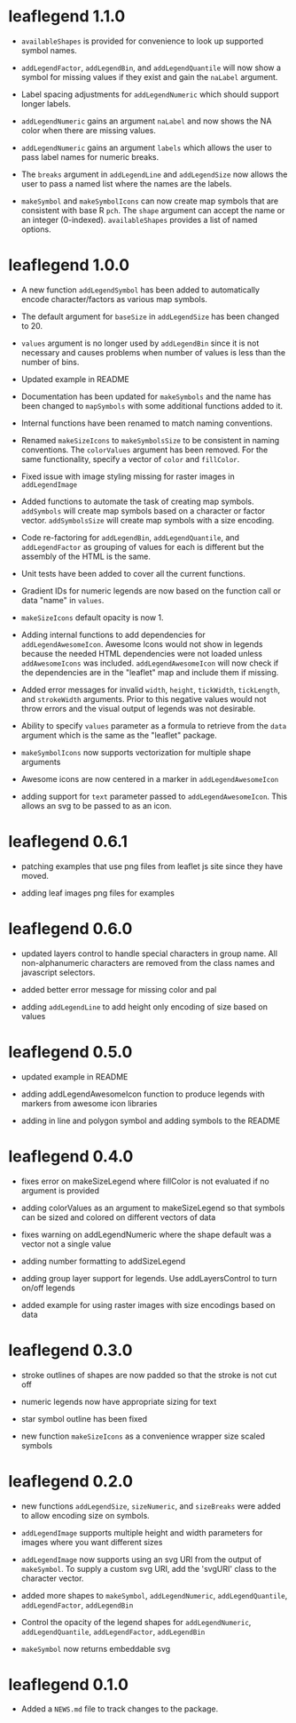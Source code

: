 # leaflegend 1.1.0

* `availableShapes` is provided for convenience to look up supported symbol
names.

* `addLegendFactor`, `addLegendBin`, and `addLegendQuantile` will now show a 
symbol for missing values if they exist and gain the `naLabel` argument.

* Label spacing adjustments for `addLegendNumeric` which should support longer labels.

* `addLegendNumeric` gains an argument `naLabel` and now shows the NA color 
when there are missing values.

* `addLegendNumeric` gains an argument `labels` which allows the user to 
pass label names for numeric breaks.

* The `breaks` argument in `addLegendLine` and `addLegendSize` now allows the 
user to pass a named list where the names are the labels.

* `makeSymbol` and `makeSymbolIcons` can now create map symbols that are consistent with 
base R `pch`. The `shape` argument can accept the name or an integer 
(0-indexed). `availableShapes` provides a list of named options.

# leaflegend 1.0.0

* A new function `addLegendSymbol` has been added to automatically encode character/factors as various map symbols.

* The default argument for `baseSize` in `addLegendSize` has been changed to 20.

* `values` argument is no longer used by  `addLegendBin` since it is not 
necessary and causes problems when number of values is less than the number 
of bins.

* Updated example in README

* Documentation has been updated for `makeSymbols` and the name has been 
changed to `mapSymbols` with some additional functions added to it.

* Internal functions have been renamed to match naming conventions.

* Renamed `makeSizeIcons` to `makeSymbolsSize` to be consistent in naming 
conventions. The `colorValues` argument has been removed. For the same functionality, specify a vector of `color` and `fillColor`.

* Fixed issue with image styling missing for raster images in `addLegendImage`

* Added functions to automate the task of creating map symbols. 
`addSymbols` will create map symbols based on a character or factor vector. `addSymbolsSize` will create map symbols with a size encoding.

* Code re-factoring for `addLegendBin`, `addLegendQuantile`, and `addLegendFactor` as grouping of values for each is different but the assembly of the HTML is the same.

* Unit tests have been added to cover all the current functions.

* Gradient IDs for numeric legends are now based on the function call or data "name" in `values`.

* `makeSizeIcons` default opacity is now 1.

* Adding internal functions to add dependencies for `addLegendAwesomeIcon`. Awesome Icons would not show in legends because the needed HTML dependencies were not loaded unless `addAwesomeIcons` was included. `addLegendAwesomeIcon` will now check if the dependencies are in the "leaflet" map and include them if missing.

* Added error messages for invalid `width`, `height`, `tickWidth`, `tickLength`, and `strokeWidth` arguments. Prior to this negative values would not throw errors and the visual output of legends was not desirable.

* Ability to specify `values` parameter as a formula to retrieve from the `data` argument which is the same as the "leaflet" package.

* `makeSymbolIcons` now supports vectorization for multiple shape arguments

* Awesome icons are now centered in a marker in `addLegendAwesomeIcon`

* adding support for `text` parameter passed to `addLegendAwesomeIcon`. This allows an svg to be passed to as an icon.

# leaflegend 0.6.1

* patching examples that use png files from leaflet js site since they have moved.

* adding leaf images png files for examples

# leaflegend 0.6.0

* updated layers control to handle special characters in group name. All non-alphanumeric characters are removed from the class names and 
javascript selectors.

* added better error message for missing color and pal

* adding `addLegendLine` to add height only encoding of size based on values

# leaflegend 0.5.0

* updated example in README

* adding addLegendAwesomeIcon function to produce legends with markers from 
awesome icon libraries

* adding in line and polygon symbol and adding symbols to the README

# leaflegend 0.4.0

* fixes error on makeSizeLegend where fillColor is not evaluated if no argument is provided

* adding colorValues as an argument to makeSizeLegend so that symbols can be sized and colored on different vectors of data

* fixes warning on addLegendNumeric where the shape default was a vector not a single value

* adding number formatting to addSizeLegend

* adding group layer support for legends. Use addLayersControl to turn on/off
legends

* added example for using raster images with size encodings based on data


# leaflegend 0.3.0

* stroke outlines of shapes are now padded so that the stroke is not cut off

* numeric legends now have appropriate sizing for text

* star symbol outline has been fixed

* new function `makeSizeIcons` as a convenience wrapper size scaled symbols

# leaflegend 0.2.0

* new functions `addLegendSize`, `sizeNumeric`, and `sizeBreaks` were added to allow encoding size on symbols.

* `addLegendImage` supports multiple height and width parameters for images where you want different sizes

* `addLegendImage` now supports using an svg URI from the output of `makeSymbol`.
To supply a custom svg URI, add the 'svgURI' class to the character vector.

* added more shapes to `makeSymbol`, `addLegendNumeric`, 
`addLegendQuantile`, `addLegendFactor`, `addLegendBin`

* Control the opacity of the legend shapes for `addLegendNumeric`, 
`addLegendQuantile`, `addLegendFactor`, `addLegendBin`

* `makeSymbol` now returns embeddable svg

# leaflegend 0.1.0

* Added a `NEWS.md` file to track changes to the package.
